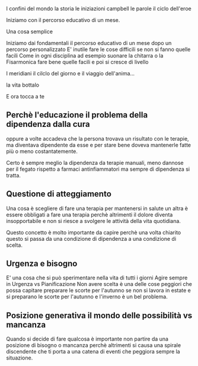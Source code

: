 
I confini del mondo la storia le iniziazioni campbell le parole il ciclo dell'eroe 

Iniziamo con il percorso educativo di un mese.

Una cosa semplice

Iniziamo dai fondamentali 
il percorso educativo di un mese dopo un percorso personalizzato
E' inutile fare le cose difficili se non si fanno quelle facili 
Come in ogni disciplina ad esempio suonare la chitarra o la Fisarmonica fare bene quelle facili e poi si cresce di livello
<!--In ogni disciplina, prima le basi. L'educazione è la base per ottenere risultati 
Siamo giunti alla fine o all'inizio dipende da te

prima di fare le cose difficili bisogna imparare a fare bene i fondamentali

Abbiamo visto quali sono durante questa guida perciò se vuoi iniziare ti propongo un percorso educativo di un mese che ti servirà come addestramento a un viaggio più lungo o forse già con il programma educativo succederà a quello che succede al 50% dei pazienti che risolvono già il loro problema.

Cosa dici di iniziare? Ti aspetto alla presentazione! 
 -->
I meridiani il cilclo del giorno e il viaggio dell'anima...

la vita bottalo

E ora tocca a te 


## Perchè l'educazione il problema della dipendenza dalla cura
 
  oppure a volte accadeva che la persona trovava un risultato con le terapie, ma diventava dipendente da esse e per stare bene doveva mantenerle fatte più o meno costantatemente.

Certo è sempre meglio la dipendenza da terapie manuali, meno dannose per il fegato rispetto a farmaci antinfiammatori ma sempre di dipendenza si tratta.

## Questione di atteggiamento 

Una cosa è scegliere di fare una terapia per mantenersi in salute un altra è essere obbligati a fare una terapia perchè altrimenti il dolore diventa insopportabile e non si riesce a svolgere le attività della vita quotidiana.

Questo concetto è molto importante da capire perchè una volta chiarito questo si passa da una condizione di dipendenza a una condizione di scelta.


## Urgenza e bisogno

E' una cosa che si può sperimentare nella vita di tutti i giorni 
Agire sempre in Urgenza vs Pianificazione 
Non avere scelta è una delle cose peggiori che possa capitare preparare le scorte per l'autunno se non si lavora in estate e si preparano le scorte per l'autunno e l'inverno è un bel problema.

## Posizione generativa il mondo delle possibilità vs mancanza

Quando si decide di fare qualcosa è importante non partire da una posizione di bisogno o mancanza perchè altrimenti si causa una spirale discendente che ti porta a una catena di eventi che peggiora sempre la situazione. 


<!--stackedit_data:
eyJoaXN0b3J5IjpbNDgzMTcxODkzLC0xODg4MDI1Mjc2LDEwND
I1MDIzMjEsLTE5MzE0MjY5OTVdfQ==
-->